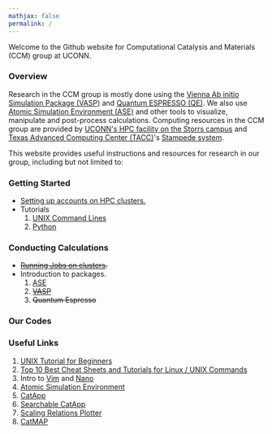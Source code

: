 ```yaml
---
mathjax: false
permalink: /
---
```


Welcome to the Github website for Computational Catalysis and Materials (CCM) group at UCONN.

### Overview ###
Research in the CCM group is mostly done using the [Vienna Ab initio Simulation Package (VASP)](https://www.vasp.at) and [Quantum ESPRESSO (QE)](http://github.com/vossjo/ase-espresso). We also use [Atomic Simulation Environment (ASE)](https://wiki.fysik.dtu.dk/ase/) and other tools to visualize, manipulate and post-process calculations. Computing resources in the CCM group are provided by [UCONN's HPC facility on the Storrs campus](https://hpc.uconn.edu/storrs/) and [Texas Advanced Computing Center (TACC)](https://www.tacc.utexas.edu)'s [Stampede system](https://portal.tacc.utexas.edu/user-guides/stampede).


This website provides useful instructions and resources for research in our group, including but not limited to:

### Getting Started ###
* [Setting up accounts on HPC clusters.](HPC/PREREQUISITE)
* Tutorials
  1. [UNIX Command Lines](Tutorials/UNIX/)
  2. [Python](Tutorials/Python/)

### Conducting Calculations ###
* ~~[Running Jobs on clusters](Jobs/).~~
* Introduction to packages.
  1. [ASE](ASE/)
  2. ~~[VASP](VASP/)~~
  3. ~~Quantum Espresso~~

### Our Codes ###


### Useful Links ###

1. [UNIX Tutorial for Beginners](http://www.ee.surrey.ac.uk/Teaching/Unix/)
2. [Top 10 Best Cheat Sheets and Tutorials for Linux / UNIX Commands](https://www.cyberciti.biz/tips/linux-unix-commands-cheat-sheets.html)
3. Intro to [Vim](https://www.cs.colostate.edu/helpdocs/vi.html) and [Nano](https://www.nano-editor.org/dist/v2.0/nano.html)
4. [Atomic Simulation Environment](https://wiki.fysik.dtu.dk/ase/)
5. [CatApp](http://slac.stanford.edu/~strabo/catapp/catapp.htm)
6. [Searchable CatApp](http://web.stanford.edu/~ctsai89/cgi-bin/apps/katapp/search)
7. [Scaling Relations Plotter](http://web.stanford.edu/~ctsai89/cgi-bin/apps/katapp/plot)
8. [CatMAP](https://github.com/SUNCAT-Center/catmap)
